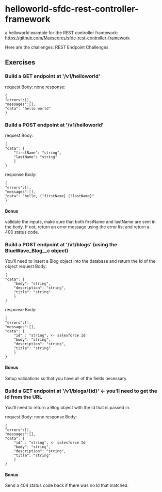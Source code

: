 # helloworld-sfdc-rest-controller-framework
a helloworld example for the REST controller framework: https://github.com/Maxscores/sfdc-rest-controller-framework


Here are the challenges:
REST Endpoint Challenges

## Exercises 
### Build a GET endpoint at '/v1/helloworld'
request Body: none
response:
```
{
"errors":[],
"messages":[],
"data": "hello world"
}
```

### Build a POST endpoint at '/v1/helloworld'
request Body:
```
{
"data": {
	"firstName": "string",
	"lastName": "string"
	}
}
```
response Body:
```
{
"errors":[],
"messages":[],
"data": "hello, {!firstName} {!lastName}"
}
```

#### Bonus 
validate the inputs, make sure that both firstName and lastName are sent in the body. If not, return an error message using the error list and return a 400 status code.

### Build a POST endpoint at '/v1/blogs' (using the BlueWave_Blog__c object) 
You'll need to insert a Blog object into the database and return the Id of the object
request Body:
```
{
"data": {
	"body": "string",
	"description": "string",
	"title": "string"
	}
}
```
response Body:
```
{
"errors":[],
"messages":[],
"data": {
	"id" : "string", <- salesforce Id
	"body": "string",
	"description": "string",
	"title": "string"
	}
}
```

#### Bonus 
Setup validations so that you have all of the fields necessary.


### Build a GET endpoint at '/v1/blogs/{id}' <- you'll need to get the id from the URL
You'll need to return a Blog object with the Id that is passed in.

request Body: none
response Body:
```
{
"errors":[],
"messages":[],
"data": {
	"id" : "string", <- salesforce Id
	"body": "string",
	"description": "string",
	"title": "string"
	}
}
```

#### Bonus
Send a 404 status code back if there was no Id that matched.
